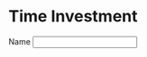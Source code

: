 # Time Investment
  
<!DOCTYPE html>

<html>
    <head>
        <title>Time Investment</title>
        <meta charset="utf-8">
    </head>
    <body>
        <form>
            <label>
                Name
            </label>
            <input id="name" type="input" required>            
        </form>
    </body>
</html>
